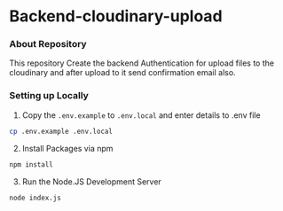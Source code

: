 # Backend-cloudinary-upload

### About Repository

This repository Create the backend Authentication for upload files to the cloudinary and after upload to it send confirmation email also.

### Setting up Locally

1. Copy the `.env.example` to `.env.local` and enter details to .env file

```bash
cp .env.example .env.local
```

2. Install Packages via npm

```bash
npm install
```

3. Run the Node.JS Development Server

```bash
node index.js
```
